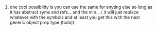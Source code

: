 1. one cool possibility is you can use the same for anyting else so long as it has abstract syms and refs... and the min...  ( it will just replace whatever with the symbols and at least you get this with the next generic object prop type (todo))
